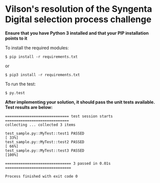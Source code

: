 Vilson's resolution of the Syngenta Digital selection process challenge
===

**Ensure that you have Python 3 installed and that your PIP installation points to it**

To install the required modules:

```
$ pip install -r requirements.txt
```
or
```
$ pip3 install -r requirements.txt
```


To run the test:

```
$ py.test
```

**After implementing your solution, it should pass the unit tests available.** 
**Test results are below:**
```
============================= test session starts =============================
collecting ... collected 3 items

test_sample.py::MyTest::test1 PASSED                                     [ 33%]
test_sample.py::MyTest::test2 PASSED                                     [ 66%]
test_sample.py::MyTest::test3 PASSED                                     [100%]

============================== 3 passed in 0.01s ==============================

Process finished with exit code 0
```
